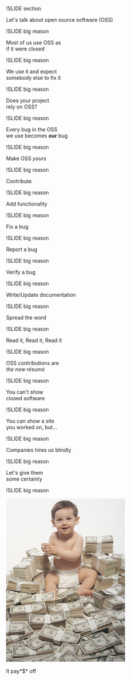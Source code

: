 !SLIDE section

Let's talk about open source software (OSS)

!SLIDE big reason

Most of us use OSS as  
if it were closed

!SLIDE big reason

We use it and expect  
somebody else to fix it

!SLIDE big reason

Does your project  
rely on OSS?

!SLIDE big reason

Every bug in the OSS  
we use becomes **our** bug

!SLIDE big reason

Make OSS *yours*

!SLIDE big reason

Contribute

!SLIDE big reason

Add functionality

!SLIDE big reason

Fix a bug

!SLIDE big reason

Report a bug

!SLIDE big reason

Verify a bug

!SLIDE big reason

Write/Update documentation

!SLIDE big reason

Spread the word

!SLIDE big reason

Read it, Read it, Read it

!SLIDE big reason

OSS contributions are  
*the new résumé*

!SLIDE big reason

You can't show  
closed software

!SLIDE big reason

You can show a site  
you worked on, but...

!SLIDE big reason

Companies hires us blindly

!SLIDE big reason

Let's give them  
some certainty

!SLIDE big reason

![Pays off](../images/kid_money.jpg)

It pay*$* off